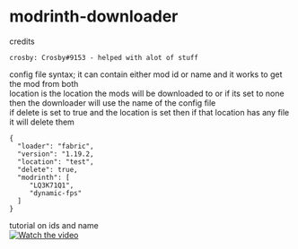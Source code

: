 # modrinth-downloader

credits
```
crosby: Crosby#9153 - helped with alot of stuff

```

config file syntax; it can contain either mod id or name and it works to get the mod from both <br>
location is the location the mods will be downloaded to or if its set to none then the downloader will use the name of the config file <br>
if delete is set to true and the location is set then if that location has any file it will delete them
```
{
  "loader": "fabric",
  "version": "1.19.2,
  "location": "test",
  "delete": true,
  "modrinth": [
     "LQ3K71Q1",
     "dynamic-fps"
  ]
}
```
tutorial on ids and name<br />
[![Watch the video]()](https://files.catbox.moe/zmv9nz.mp4)
